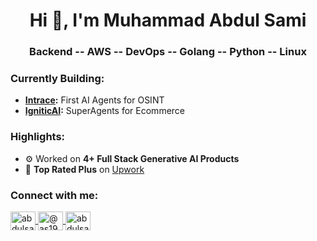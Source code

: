 <h1 align="center">Hi 👋, I'm Muhammad Abdul Sami</h1>
<h3 align="center">Backend -- AWS -- DevOps -- Golang -- Python -- Linux</h3>

<h3 align="left">Currently Building:</h3>
<ul>
  <li><strong><a href="https://www.intrace.ai" target="_blank">Intrace</a>:</strong> First AI Agents for OSINT</li>
  <li><strong><a href="https://www.igniticai.com/" target="_blank">IgniticAI</a>:</strong> SuperAgents for Ecommerce</li>
</ul>

<h3 align="left">Highlights:</h3>
<ul>
  <li>⚙️ Worked on <strong>4+ Full Stack Generative AI Products</strong></li>
  <li>🌟 <strong>Top Rated Plus</strong> on <a href="https://www.upwork.com/freelancers/muhammadabduls" target="_blank">Upwork</a></li>
</ul>

<h3 align="left">Connect with me:</h3>
<p align="left">
  <a href="https://twitter.com/abdulsami1211" target="blank">
    <img align="center" src="https://raw.githubusercontent.com/rahuldkjain/github-profile-readme-generator/master/src/images/icons/Social/twitter.svg" alt="abdulsami1211" height="30" width="40" />
  </a>
  <a href="https://medium.com/@as1987137" target="blank">
    <img align="center" src="https://raw.githubusercontent.com/rahuldkjain/github-profile-readme-generator/master/src/images/icons/Social/medium.svg" alt="@as1987137" height="30" width="40" />
  </a>
  <a href="https://leetcode.com/abdulsami455/" target="blank">
    <img align="center" src="https://raw.githubusercontent.com/rahuldkjain/github-profile-readme-generator/master/src/images/icons/Social/leet-code.svg" alt="abdulsami455" height="30" width="40" />
  </a>
</p>
